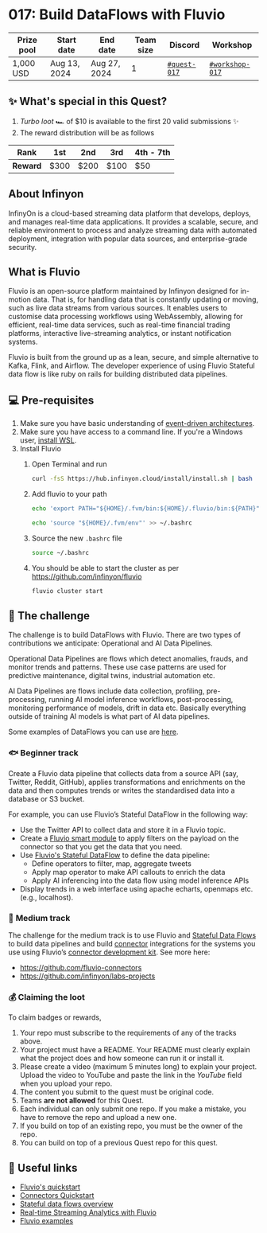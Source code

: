 # 017: Build DataFlows with Fluvio

| Prize pool | Start date | End date | Team size | Discord | Workshop |
|  --- | --- | --- | --- | ---  | --- | 
| 1,000 USD | Aug 13, 2024  |  Aug 27, 2024 | 1 | [`#quest-017`](https://discord.gg/quira) | [`#workshop-017`](https://discord.gg/quira) |

## ✨ What's special in this Quest?

1. _Turbo loot_ 🏎️ of $10 is available to the first 20 valid submissions ✨
2. The reward distribution will be as follows
 
| **Rank** | 1st  | 2nd  | 3rd | 4th - 7th |
| -- | -- | -- | -- | -- |
| **Reward** | $300  | $200  | $100 | $50 |

## About Infinyon

InfinyOn is a cloud-based streaming data platform that develops, deploys, and manages real-time data applications. It provides a scalable, secure, and reliable environment to process and analyze streaming data with automated deployment, integration with popular data sources, and enterprise-grade security.

## What is Fluvio

Fluvio is an open-source platform maintained by Infinyon designed for in-motion data. That is, for handling data that is constantly updating or moving, such as live data streams from various sources. It enables users to customise data processing workflows using WebAssembly, allowing for efficient, real-time data services, such as real-time financial trading platforms, interactive live-streaming analytics, or instant notification systems.

Fluvio is built from the ground up as a lean, secure, and simple alternative to Kafka, Flink, and Airflow. The developer experience of using Fluvio Stateful data flow is like ruby on rails for building distributed data pipelines.

## 💻 Pre-requisites

1. Make sure you have basic understanding of [event-driven architectures](https://www.youtube.com/watch?v=gOuAqRaDdHA).
2. Make sure you have access to a command line. If you're a Windows user, [install WSL](https://learn.microsoft.com/en-us/windows/wsl/install).
3. Install Fluvio
    1. Open Terminal and run
        
        ```bash
        curl -fsS https://hub.infinyon.cloud/install/install.sh | bash
        ```
        
    2. Add fluvio to your path
        
        ```bash
        echo 'export PATH="${HOME}/.fvm/bin:${HOME}/.fluvio/bin:${PATH}"' >> ~/.bashrc
        ```
        
        ```bash
        echo 'source "${HOME}/.fvm/env"' >> ~/.bashrc
        ```
        
    3. Source the new `.bashrc` file
        
        ```bash
        source ~/.bashrc
        ```
        
    4. You should be able to start the cluster as per https://github.com/infinyon/fluvio
        
        ```bash
        fluvio cluster start
        ```

## 🌋 The challenge

The challenge is to build DataFlows with Fluvio. There are two types of contributions we anticipate: Operational and AI Data Pipelines.

Operational Data Pipelines are flows which detect anomalies, frauds, and monitor trends and patterns. These use case patterns are used for predictive maintenance, digital twins, industrial automation etc.

AI Data Pipelines are flows include data collection, profiling, pre-processing, running AI model inference workflows, post-processing, monitoring performance of models, drift in data etc. Basically everything outside of training AI models is what part of AI data pipelines.

Some examples of DataFlows you can use are [here](https://github.com/infinyon/stateful-dataflows-examples).

### 🐟 **Beginner track**

Create a Fluvio data pipeline that collects data from a source API (say, Twitter, Reddit, GitHub), applies transformations and enrichments on the data and then computes trends or writes the standardised data into a database or S3 bucket.

For example, you can use Fluvio’s Stateful DataFlow in the following way:

- Use the Twitter API to collect data and store it in a Fluvio topic.
- Create a [Fluvio smart module](https://www.fluvio.io/docs/fluvio/how-to/smartmodule-basics) to apply filters on the payload on the connector so that you get the data that you need.
- Use [Fluvio's Stateful DataFlow](https://www.fluvio.io/sdf/) to define the data pipeline:
    - Define operators to filter, map, aggregate tweets
    - Apply map operator to make API callouts to enrich the data
    - Apply AI inferencing into the data flow using model inference APIs
- Display trends in a web interface using apache echarts, openmaps etc. (e.g., localhost).

### 🐬 **Medium track**

The challenge for the medium track is to use Fluvio and [Stateful Data Flows](https://www.fluvio.io/sdf/) to build data pipelines and build [connector](https://www.fluvio.io/docs/fluvio/how-to/use-connectors) integrations for the systems you use using Fluvio’s [connector development kit](https://www.fluvio.io/docs/connectors/local/cdk/introduction). See more here:

- https://github.com/fluvio-connectors
- https://github.com/infinyon/labs-projects

### **💰 Claiming the loot**

To claim badges or rewards,

1. Your repo must subscribe to the requirements of any of the tracks above.
2. Your project must have a README. Your README must clearly explain what the project does and how someone can run it or install it.
3. Please create a video (maximum 5 minutes long) to explain your project. Upload the video to YouTube and paste the link in the *YouTube* field when you upload your repo.
4. The content you submit to the quest must be original code.
5. Teams **are not allowed** for this Quest.
6. Each individual can only submit one repo. If you make a mistake, you have to remove the repo and upload a new one.
7. If you build on top of an existing repo, you must be the owner of the repo.
8. You can build on top of a previous Quest repo for this quest.

## 🔗 Useful links

- [Fluvio's quickstart](https://www.fluvio.io/docs/fluvio/quickstart)
- [Connectors Quickstart](https://www.fluvio.io/docs/connectors/quickstart)
- [Stateful data flows overview](https://www.fluvio.io/sdf)
- [Real-time Streaming Analytics with Fluvio](https://infinyon.com/blog/2024/02/fluvio-deep-causality-rs/)
- [Fluvio examples](https://github.com/deepcausality-rs/fluvio-examples)
